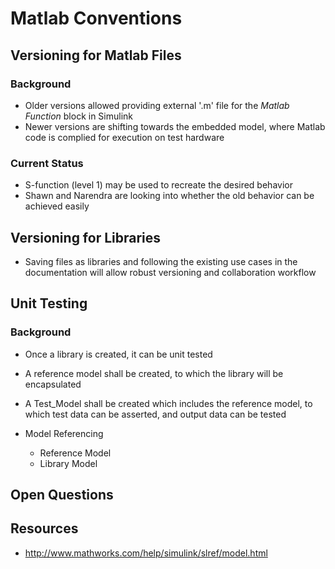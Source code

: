 # Matlab Conventions

## Versioning for Matlab Files

### Background
- Older versions allowed providing external '.m' file for the *Matlab Function* block in Simulink
- Newer versions are shifting towards the embedded model, where Matlab code is complied for execution on test hardware

### Current Status
- S-function (level 1) may be used to recreate the desired behavior
- Shawn and Narendra are looking into whether the old behavior can be achieved easily

## Versioning for Libraries
- Saving files as libraries and following the existing use cases in the documentation will allow robust versioning and collaboration workflow

## Unit Testing

### Background
- Once a library is created, it can be unit tested
- A reference model shall be created, to which the library will be encapsulated
- A Test_Model shall be created which includes the reference model, to which test data can be asserted, and output data can be tested

- Model Referencing
    - Reference Model
    - Library Model

## Open Questions

## Resources
- http://www.mathworks.com/help/simulink/slref/model.html
